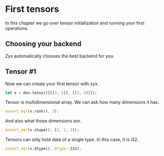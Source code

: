# First tensors

In this chapter we go over tensor initialization and running your first operations.

## Choosing your backend

Zyx automatically chooses the best backend for you.

## Tensor #1

Now we can create your first tensor with zyx.
```rust
let x = dev.tensor([[[3, 2]], [[3, 4]]]);
```

Tensor is multidimensional array. We can ask how many dimensions it has.
```rust
assert_eq!(x.rank(), 3);
```
And also what those dimensions are.
```rust
assert_eq!(x.shape(), [2, 1, 2]);
```

Tensors can only hold data of a single type. In this case, it is i32.
```rust
assert_eq!(x.dtype(), DType::I32);
```

